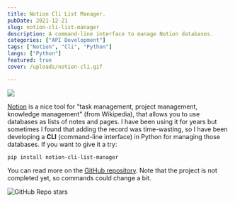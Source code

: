 ```yaml
---
title: Notion Cli List Manager.
pubDate: 2021-12-21
slug: notion-cli-list-manager
description: A command-line interface to manage Notion databases.
categories: ["API Development"]
tags: ["Notion", "Cli", "Python"]
langs: ["Python"]
featured: true
cover: /uploads/notion-cli.gif

---
```


![](/uploads/notion-cli.gif)  

[Notion](https://notion.so) is a nice tool for "task management, project management, knowledge management" (from Wikipedia), that allows you to use databases as lists of notes and pages. I have been using it for years but sometimes I found that adding the record was time-wasting, so I have been developing a __CLI__ (command-line interface) in Python for managing those databases. If you want to give it a try:  
```
pip install notion-cli-list-manager
```  

You can read more on the [GitHub repository](https://github.com/jacksalici/notion-cli-list-manager). Note that the project is not completed yet, so commands could change a bit. 

<img class="not-sized" alt="GitHub Repo stars" src="https://img.shields.io/github/stars/jacksalici/notion-cli-list-manager?style=social">